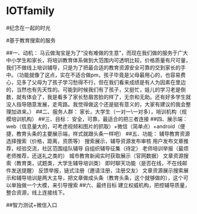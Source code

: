 # IOTfamily
#纪念在一起的时光

#基于教育搜索的服务

##一、动机：
马云做淘宝是为了“没有难做的生意”，而现在我们做的服务于广大中小学生和家长，将培训教育体系做到大范围内可透明比较，价格质量有尺可量，我们不做线上培训辅导，只是为了把最合适的教育资源安全可靠的交到家长的手中。（功能就像了这点，实在不适合做pm，孩子毕竟是父母最用心的，也容易费心，见多了父母为了孩子学习愁得不行，但在我们看来成绩是有人为因素在里边的，当然也有先天性的。可能到时候我们有了孩子，又挺忙，娃儿的学习老是倒数，就有体会了，我是看多了家长愁眉苦脸的样了，无奈和无助。还有好多学生就没人指导随意发展，走弯路。我觉得做这个还是挺有意义的，大家有建议的我会整理加进来。）
##二、服务人群：
家长，大学生（一对一\一对多），培训机构（规模培训机构）
##三、目标：
安全，可靠，最适合的把三者连接
##四、展示端：
web（信息量大的，可考虑视频和图片的抓取）+微信（简单点）+android（便捷，教育头条的主要展示端，样式就跟头条一样吧）
##五、功能：
辅导教育资源选择搜索（价格，距离，资质等）
             搜索展示，辅导资源发布审核
             用户发布文章推荐，经验交流，社区范围组队辅导
             自组织辅导征集（待定）
             老师培训举报（最烦老师推荐，还送礼之类的）
             城市教育新闻实时获取展示（官网数据）
          文章资源搜索（教育类，试题类，大学生辅导培训类）
          即时聊天功能（是否在线，不在线邮件发送提醒）
          反馈举报，链式注册（邀请注册，注册交友）
          文章资源展示搜索展示和辅导培训是两大主导，把文章做成头条（教育头条，这个就够做的），这个可以单独做一个大模，来引导搜索
##六、最终目标
建立权威机构，把控辅导质量，整合资源，线上连接线下。



##智力测试+微信入口
